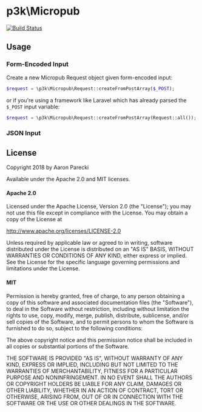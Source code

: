 p3k\Micropub
============

[![Build Status](https://travis-ci.org/aaronpk/p3k-micropub.svg?branch=master)](https://travis-ci.org/aaronpk/p3k-micropub)

Usage
-----

### Form-Encoded Input

Create a new Micropub Request object given form-encoded input:

```php
$request = \p3k\Micropub\Request::createFromPostArray($_POST);
```

or if you're using a framework like Laravel which has already parsed the `$_POST` input variable:

```php
$request = \p3k\Micropub\Request::createFromPostArray(Request::all());
```


### JSON Input





License
-------

Copyright 2018 by Aaron Parecki

Available under the Apache 2.0 and MIT licenses.

#### Apache 2.0

Licensed under the Apache License, Version 2.0 (the "License");
you may not use this file except in compliance with the License.
You may obtain a copy of the License at

   http://www.apache.org/licenses/LICENSE-2.0

Unless required by applicable law or agreed to in writing, software
distributed under the License is distributed on an "AS IS" BASIS,
WITHOUT WARRANTIES OR CONDITIONS OF ANY KIND, either express or implied.
See the License for the specific language governing permissions and
limitations under the License.

#### MIT

Permission is hereby granted, free of charge, to any person obtaining a copy
of this software and associated documentation files (the "Software"), to deal
in the Software without restriction, including without limitation the rights
to use, copy, modify, merge, publish, distribute, sublicense, and/or sell
copies of the Software, and to permit persons to whom the Software is
furnished to do so, subject to the following conditions:

The above copyright notice and this permission notice shall be included in all
copies or substantial portions of the Software.

THE SOFTWARE IS PROVIDED "AS IS", WITHOUT WARRANTY OF ANY KIND, EXPRESS OR
IMPLIED, INCLUDING BUT NOT LIMITED TO THE WARRANTIES OF MERCHANTABILITY,
FITNESS FOR A PARTICULAR PURPOSE AND NONINFRINGEMENT. IN NO EVENT SHALL THE
AUTHORS OR COPYRIGHT HOLDERS BE LIABLE FOR ANY CLAIM, DAMAGES OR OTHER
LIABILITY, WHETHER IN AN ACTION OF CONTRACT, TORT OR OTHERWISE, ARISING FROM,
OUT OF OR IN CONNECTION WITH THE SOFTWARE OR THE USE OR OTHER DEALINGS IN THE
SOFTWARE.

